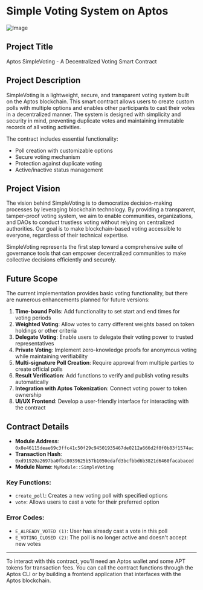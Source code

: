 # Simple Voting System on Aptos

![Image](https://res.cloudinary.com/deba/image/upload/quydrstati5x3rfuad28.jpg)

## Project Title
Aptos SimpleVoting - A Decentralized Voting Smart Contract

## Project Description
SimpleVoting is a lightweight, secure, and transparent voting system built on the Aptos blockchain. This smart contract allows users to create custom polls with multiple options and enables other participants to cast their votes in a decentralized manner. The system is designed with simplicity and security in mind, preventing duplicate votes and maintaining immutable records of all voting activities.

The contract includes essential functionality:
- Poll creation with customizable options
- Secure voting mechanism
- Protection against duplicate voting
- Active/inactive status management

## Project Vision
The vision behind SimpleVoting is to democratize decision-making processes by leveraging blockchain technology. By providing a transparent, tamper-proof voting system, we aim to enable communities, organizations, and DAOs to conduct trustless voting without relying on centralized authorities. Our goal is to make blockchain-based voting accessible to everyone, regardless of their technical expertise.

SimpleVoting represents the first step toward a comprehensive suite of governance tools that can empower decentralized communities to make collective decisions efficiently and securely.

## Future Scope
The current implementation provides basic voting functionality, but there are numerous enhancements planned for future versions:

1. **Time-bound Polls**: Add functionality to set start and end times for voting periods
2. **Weighted Voting**: Allow votes to carry different weights based on token holdings or other criteria
3. **Delegate Voting**: Enable users to delegate their voting power to trusted representatives
4. **Private Voting**: Implement zero-knowledge proofs for anonymous voting while maintaining verifiability
5. **Multi-signature Poll Creation**: Require approval from multiple parties to create official polls
6. **Result Verification**: Add functions to verify and publish voting results automatically
7. **Integration with Aptos Tokenization**: Connect voting power to token ownership
8. **UI/UX Frontend**: Develop a user-friendly interface for interacting with the contract

## Contract Details
- **Module Address**: `0x8e46115deae69c3ffc41c50f29c94501935467de0212a666d2f0f0b83f1574ac`
- **Transaction Hash**: `0xd91920a2697ba0fbc8039625b57b1050edafd3bcfbbd6b3821d6460facabaced`
- **Module Name**: `MyModule::SimpleVoting`

### Key Functions:
- `create_poll`: Creates a new voting poll with specified options
- `vote`: Allows users to cast a vote for their preferred option

### Error Codes:
- `E_ALREADY_VOTED (1)`: User has already cast a vote in this poll
- `E_VOTING_CLOSED (2)`: The poll is no longer active and doesn't accept new votes

---

To interact with this contract, you'll need an Aptos wallet and some APT tokens for transaction fees. You can call the contract functions through the Aptos CLI or by building a frontend application that interfaces with the Aptos blockchain.